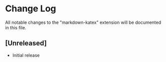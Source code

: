 # Change Log
All notable changes to the "markdown-katex" extension will be documented in this file.

## [Unreleased]
- Initial release